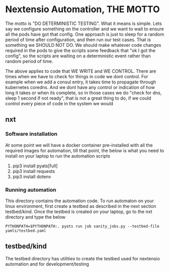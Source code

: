 # Nextensio Automation, THE MOTTO

The motto is "DO DETERMINISTIC TESTING". What it means is simple. Lets say we configure something
on the controller and we want to wait to ensure all the pods have got that config. One approach
is just to sleep for a random period of time after configuration, and then run our test cases.
That is something we SHOULD NOT DO. We should make whatever code changes required in the pods
to give the scripts some feedback that "ok I got the config", so the scripts are waiting on a
deterministic event rather than random period of time.

The above applies to code that WE WRITE and WE CONTROL. There are times when we have to check
for things in code we dont control. For example when we add a consul entry, it takes time to
propagate through kubernetes coredns. And we dont have any control or indication of how long it
takes or when its complete, so in those cases we do "check for dns, sleep 1 second if not ready",
that is not a great thing to do, if we could control every piece of code in the system we would

## nxt

### Software installation

At some point we will have a docker container pre-installed with all the required images for
automation, till that point, the below is what you need to install on your laptop to run the
automation scripts

1. pip3 install pyats[full]
2. pip3 install requests 
3. pip3 install dotenv

### Running automation

This directory contains the automation code. To run automaton on your linux environment, first
create a testbed as described in the next section testbed/kind. Once the testbed is created on
your laptop, go to the nxt directory and type the below 

```PYTHONPATH=$PYTHONPATH:. pyats run job sanity_jobs.py --testbed-file yamls/testbed.yaml```

## testbed/kind

The testbed directory has utilities to create the testbed used for nextensio automation and for development/testing



